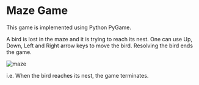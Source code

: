 # Maze Game

This game is implemented using Python PyGame.

A bird is lost in the maze and it is trying to reach its nest. One can use Up, Down, Left and Right arrow keys to move the bird. Resolving the bird ends the game.

![maze](https://user-images.githubusercontent.com/58632626/151353894-56bd9ba4-ae91-47e8-85f3-f48419c7a2d6.png)

i.e. When the bird reaches its nest, the game terminates.
